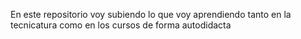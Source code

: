 En este repositorio voy subiendo lo que voy aprendiendo tanto en la tecnicatura como en los cursos de forma autodidacta
